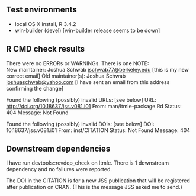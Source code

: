 ## Test environments
* local OS X install, R 3.4.2
* win-builder (devel) [win-builder release seems to be down]

## R CMD check results
There were no ERRORs or WARNINGs. There is one NOTE:  
  New maintainer:
  Joshua Schwab <jschwab77@berkeley.edu>    [this is my new correct email]
Old maintainer(s):
  Joshua Schwab <joshuaschwab@yahoo.com>    [I have sent an email from this address confirming the change]

Found the following (possibly) invalid URLs: [see below]
  URL: http://doi.org/10.18637/jss.v081.i01
    From: man/ltmle-package.Rd
    Status: 404
    Message: Not Found

Found the following (possibly) invalid DOIs: [see below]
  DOI: 10.18637/jss.v081.i01
    From: inst/CITATION
    Status: Not Found
    Message: 404

## Downstream dependencies
I have run devtools::revdep_check on ltmle. There is 1 downstream dependency and no failures were reported.

The DOI in the CITATION is for a new JSS publication that will be registered after publication on CRAN. (This is the message JSS asked me to send.)
